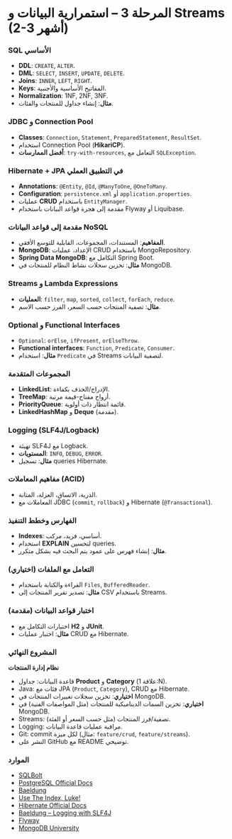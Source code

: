 # المرحلة 3 – استمرارية البيانات و Streams (2-3 أشهر)

### SQL الأساسي
- **DDL**: `CREATE`, `ALTER`.  
- **DML**: `SELECT`, `INSERT`, `UPDATE`, `DELETE`.  
- **Joins**: `INNER`, `LEFT`, `RIGHT`.  
- **Keys**: المفاتيح الأساسية والأجنبية.  
- **Normalization**: 1NF, 2NF, 3NF.  
- **مثال**: إنشاء جداول للمنتجات والفئات.  

### JDBC و Connection Pool
- **Classes**: `Connection`, `Statement`, `PreparedStatement`, `ResultSet`.  
- استخدام Connection Pool (**HikariCP**).  
- **أفضل الممارسات**: `try-with-resources`, التعامل مع `SQLException`.  

### Hibernate + JPA في التطبيق العملي
- **Annotations**: `@Entity`, `@Id`, `@ManyToOne`, `@OneToMany`.  
- **Configuration**: `persistence.xml` أو `application.properties`.  
- عمليات **CRUD** باستخدام `EntityManager`.  
- مقدمة إلى هجرة قواعد البيانات باستخدام Flyway أو Liquibase.

### مقدمة إلى قواعد البيانات NoSQL
- **المفاهيم**: المستندات، المجموعات، القابلية للتوسع الأفقي.  
- **MongoDB**: الإعداد، عمليات CRUD باستخدام MongoRepository.  
- **Spring Data MongoDB**: التكامل مع Spring Boot.  
- **مثال**: تخزين سجلات نشاط النظام للمنتجات في MongoDB.

### Streams و Lambda Expressions
- **العمليات**: `filter`, `map`, `sorted`, `collect`, `forEach`, `reduce`.  
- **مثال**: تصفية المنتجات حسب السعر، الفرز حسب الاسم.  

### Optional و Functional Interfaces
- `Optional`: `orElse`, `ifPresent`, `orElseThrow`.  
- **Functional interfaces**: `Function`, `Predicate`, `Consumer`.  
- **مثال**: استخدام `Predicate` في Streams لتصفية البيانات.  

### المجموعات المتقدمة
- **LinkedList**: الإدراج/الحذف بكفاءة.  
- **TreeMap**: أزواج مفتاح-قيمة مرتبة.  
- **PriorityQueue**: قائمة انتظار ذات أولوية.  
- **LinkedHashMap** و **Deque** (مقدمة).  

### Logging (SLF4J/Logback)
- تهيئة SLF4J مع Logback.  
- **المستويات**: `INFO`, `DEBUG`, `ERROR`.  
- **مثال**: تسجيل queries Hibernate.  

### مفاهيم المعاملات (ACID)
- الذرية، الاتساق، العزلة، المتانة.  
- المعاملات مع JDBC (`commit`, `rollback`) و Hibernate (`@Transactional`).  

### الفهارس وخطط التنفيذ
- **Indexes**: أساسي، فريد، مركب.  
- استخدام **EXPLAIN** لتحسين queries.  
- **مثال**: إنشاء فهرس على عمود يتم البحث فيه بشكل متكرر.  

### التعامل مع الملفات (اختياري)
- القراءة والكتابة باستخدام `Files`, `BufferedReader`.  
- **مثال**: تصدير تقرير المنتجات إلى CSV باستخدام Streams.  

### اختبار قواعد البيانات (مقدمة)
- اختبارات التكامل مع **H2** و **JUnit**.  
- **مثال**: اختبار عمليات CRUD مع Hibernate.  

### المشروع النهائي
**نظام إدارة المنتجات**  
- قاعدة البيانات: جداول **Product** و **Category** (علاقة 1:N).  
- Java: فئات مع JPA (`Product`, `Category`), CRUD مع Hibernate.  
- **اختياري**: تخزين سجلات تغييرات المنتجات في MongoDB.  
- **اختياري**: تخزين السمات الديناميكية للمنتجات (مثل المواصفات الفنية) في MongoDB.  
- Streams: تصفية/فرز المنتجات (مثل حسب السعر أو الفئة).  
- Logging: مراقبة عمليات قاعدة البيانات.  
- Git: commit لكل ميزة (مثال: `feature/crud`, `feature/streams`).  
- النشر على GitHub مع README توضيحي.  

### الموارد
- [SQLBolt](https://sqlbolt.com/)
- [PostgreSQL Official Docs](https://www.postgresql.org/docs/)  
- [Baeldung](https://www.baeldung.com/)  
- [Use The Index, Luke!](https://use-the-index-luke.com/)
- [Hibernate Official Docs](https://hibernate.org/orm/documentation/) 
- [Baeldung – Logging with SLF4J](https://www.baeldung.com/slf4j)
- [Flyway](https://flywaydb.org/)
- [MongoDB University](https://university.mongodb.com/)
